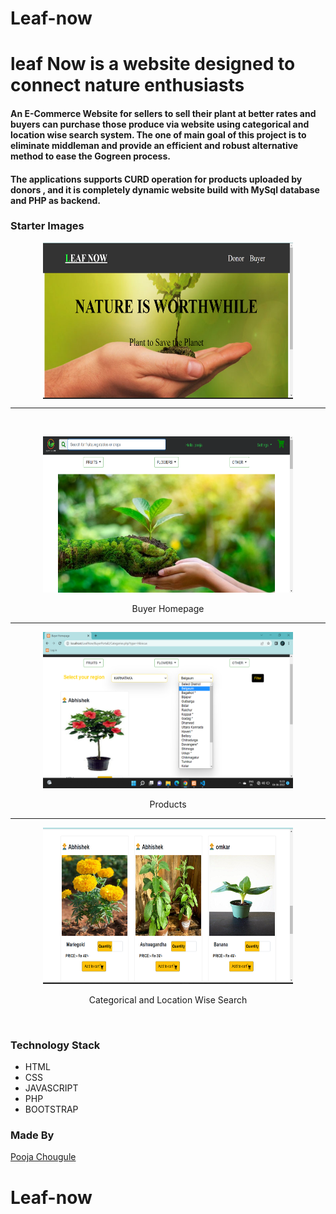 # Leaf-now

# leaf Now is a website designed to connect nature enthusiasts 

#### An E-Commerce Website for sellers to sell their plant at better rates and buyers can purchase those produce via website using categorical and location wise search system. The one of main goal of this project is to eliminate middleman and provide an efficient and robust alternative method to ease the Gogreen process.

#### The applications supports CURD operation for products uploaded by donors , and it is completely dynamic website build with MySql database and PHP as backend. 

### Starter Images


<div align= "center"> 
<img src = "./Demo_Images/1.png" width = 400 height = 250 align = center> <br> <hr> <br>

<img src = "./Demo_Images/2.png" width = 400 height = 250> <p>Buyer Homepage</p> <hr>

<img src = "./Demo_Images/3.png" width = 400 height = 250> <p>Products </p> <hr>

<img src = "./Demo_Images/4.png" width = 400 height = 250> <p> Categorical and Location Wise Search</p> <br> 

</div>

<div align= "center">  


</div>

### Technology Stack 
* HTML
* CSS
* JAVASCRIPT
* PHP
* BOOTSTRAP

### Made By
<a href = "https://www.linkedin.com/in/pooja-chougule-909b0a237/" >Pooja Chougule</a><br>


# Leaf-now
